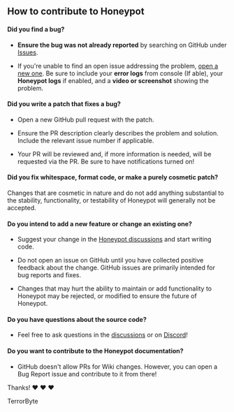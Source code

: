 ## How to contribute to Honeypot

#### **Did you find a bug?**

* **Ensure the bug was not already reported** by searching on GitHub under [Issues](https://github.com/TerrorByteTW/Honeypot/issues).

* If you're unable to find an open issue addressing the problem, [open a new one](https://github.com/TerrorByteTW/Honeypot/issues/new/choose). Be sure to include your **error logs** from console (If able), your **Honeypot logs** if enabled, and a **video or screenshot** showing the problem.

#### **Did you write a patch that fixes a bug?**

* Open a new GitHub pull request with the patch.

* Ensure the PR description clearly describes the problem and solution. Include the relevant issue number if applicable.

* Your PR will be reviewed and, if more information is needed, will be requested via the PR. Be sure to have notifications turned on!

#### **Did you fix whitespace, format code, or make a purely cosmetic patch?**

Changes that are cosmetic in nature and do not add anything substantial to the stability, functionality, or testability of Honeypot will generally not be accepted.

#### **Do you intend to add a new feature or change an existing one?**

* Suggest your change in the [Honeypot discussions](https://github.com/TerrorByteTW/Honeypot/discussions) and start writing code.

* Do not open an issue on GitHub until you have collected positive feedback about the change. GitHub issues are primarily intended for bug reports and fixes.

* Changes that may hurt the ability to maintain or add functionality to Honeypot may be rejected, or modified to ensure the future of Honeypot.

#### **Do you have questions about the source code?**

* Feel free to ask questions in the [discussions](https://github.com/TerrorByteTW/Honeypot/discussions) or on [Discord](https://discord.com/invite/Fegq2vtKCQ)!

#### **Do you want to contribute to the Honeypot documentation?**

* GitHub doesn't allow PRs for Wiki changes. However, you can open a Bug Report issue and contribute to it from there!

Thanks! :heart: :heart: :heart:

TerrorByte
